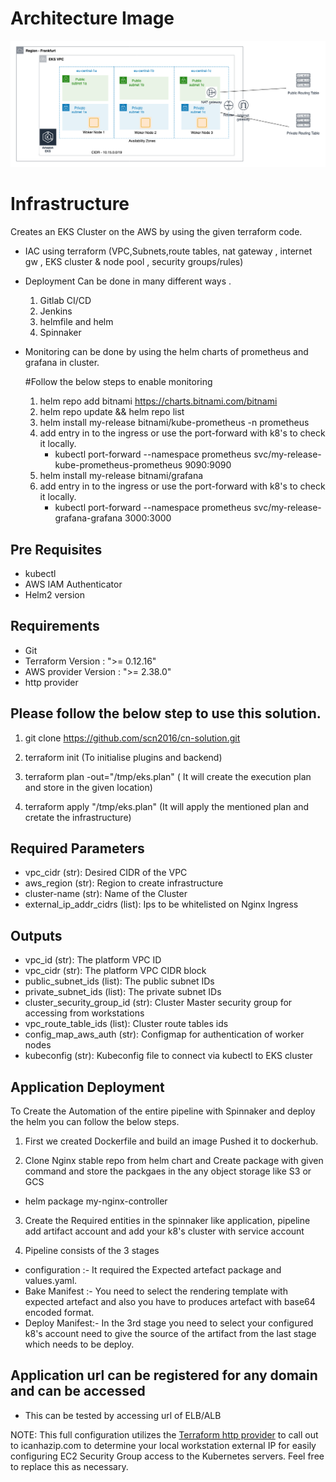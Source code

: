 # Architecture Image

![alt text](https://github.com/scn2016/cn-solution/blob/aws-eks-terraform/eks-architecture.png)

# Infrastructure

Creates an EKS Cluster on the AWS by using the given terraform code.

* IAC using terraform (VPC,Subnets,route tables, nat gateway , internet gw , EKS cluster & node pool , security groups/rules)
* Deployment Can be done in many different ways . 
  1. Gitlab CI/CD
  2. Jenkins
  3. helmfile and helm 
  4. Spinnaker

* Monitoring can be done by using the helm charts of prometheus and grafana in cluster.
   
  #Follow the below steps to enable monitoring
	1. helm repo add bitnami https://charts.bitnami.com/bitnami
  	2. helm repo update && helm repo list
  	3. helm install my-release bitnami/kube-prometheus -n prometheus 
  	4. add entry in to the ingress or use the port-forward with k8's to check it locally.
  	   * kubectl port-forward --namespace prometheus svc/my-release-kube-prometheus-prometheus 9090:9090
  	5. helm install my-release bitnami/grafana 
  	6. add entry in to the ingress or use the port-forward with k8's to check it locally.
   	   * kubectl port-forward --namespace prometheus svc/my-release-grafana-grafana 3000:3000

## Pre Requisites

* kubectl 
* AWS IAM Authenticator
* Helm2 version 

## Requirements
* Git 
* Terraform Version : ">= 0.12.16"
* AWS provider Version : ">= 2.38.0"
* http provider

## Please follow the below step to use this solution.

1) git clone https://github.com/scn2016/cn-solution.git 

2) terraform init (To initialise plugins and backend)

3) terraform plan -out="/tmp/eks.plan" ( It will create the execution plan and store in the given location)   

4) terraform apply "/tmp/eks.plan"  (It will apply the mentioned plan and cretate the infrastructure)


## Required Parameters 
* vpc_cidr (str): Desired CIDR of the VPC
* aws_region (str): Region to create infrastructure
* cluster-name (str): Name of the Cluster
* external_ip_addr_cidrs (list): Ips to be whitelisted on Nginx Ingress 


## Outputs
* vpc_id (str): The platform VPC ID
* vpc_cidr (str): The platform VPC CIDR block
* public_subnet_ids (list): The public subnet IDs
* private_subnet_ids (list): The private subnet IDs
* cluster_security_group_id (str): Cluster Master security group for accessing from workstations
* vpc_route_table_ids (list): Cluster route tables ids
* config_map_aws_auth (str): Configmap for authentication of worker nodes
* kubeconfig (str): Kubeconfig file to connect via kubectl to EKS cluster


## Application Deployment 

To Create the Automation of the entire pipeline with Spinnaker and deploy the helm you can follow the below steps.

1. First we created Dockerfile and build an image Pushed it to dockerhub.

2. Clone Nginx stable repo from helm chart and Create package with given command and store the packgaes in the any object storage like S3 or GCS 

* helm package my-nginx-controller

3. Create the Required entities in the spinnaker like application, pipeline add artifact account and add your k8's cluster with service account

4. Pipeline consists of the 3 stages
  *  configuration :- It required the Expected artefact package and values.yaml.
  *  Bake Manifest :- You need to select the rendering template with expected artefact and also you have to produces artefact with base64 encoded format.
  *  Deploy Manifest:- In the 3rd stage you need to select your configured k8's account need to give the source of the artifact from the last stage which needs to be deploy.

## Application url can be registered for any domain and can be accessed

* This can be tested by accessing url of ELB/ALB

NOTE: This full configuration utilizes the [Terraform http provider](https://www.terraform.io/docs/providers/http/index.html) to call out to icanhazip.com to determine your local workstation external IP for easily configuring EC2 Security Group access to the Kubernetes servers. Feel free to replace this as necessary.
